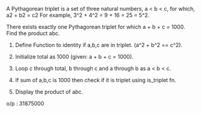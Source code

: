
A Pythagorean triplet is a set of three natural numbers, a < b < c, for which, a2 + b2 = c2 For example, 3^2 + 4^2 = 9 + 16 = 25 = 5^2.

There exists exactly one Pythagorean triplet for which a + b + c = 1000. Find the product abc.

1. Define Function to identity if a,b,c are in triplet. (a^2 + b^2 == c^2).

2. Initialize total as 1000 (given: a + b + c = 1000).

3. Loop c through total, b through c and a through b as a < b < c.

4. If sum of a,b,c is 1000 then check if it is triplet using is_triplet fn.

5. Display the product of a*b*c.

o/p : 31875000


 
    
